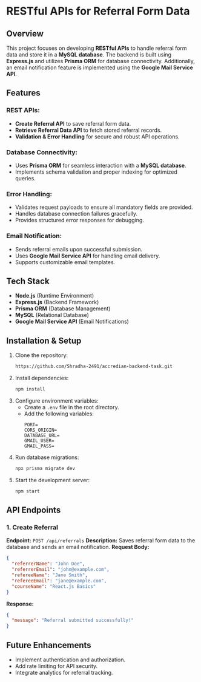 # RESTful APIs for Referral Form Data

## Overview
This project focuses on developing **RESTful APIs** to handle referral form data and store it in a **MySQL database**. The backend is built using **Express.js** and utilizes **Prisma ORM** for database connectivity. Additionally, an email notification feature is implemented using the **Google Mail Service API**.

## Features
### REST APIs:
- **Create Referral API** to save referral form data.
- **Retrieve Referral Data API** to fetch stored referral records.
- **Validation & Error Handling** for secure and robust API operations.

### Database Connectivity:
- Uses **Prisma ORM** for seamless interaction with a **MySQL database**.
- Implements schema validation and proper indexing for optimized queries.

### Error Handling:
- Validates request payloads to ensure all mandatory fields are provided.
- Handles database connection failures gracefully.
- Provides structured error responses for debugging.

### Email Notification:
- Sends referral emails upon successful submission.
- Uses **Google Mail Service API** for handling email delivery.
- Supports customizable email templates.

## Tech Stack
- **Node.js** (Runtime Environment)
- **Express.js** (Backend Framework)
- **Prisma ORM** (Database Management)
- **MySQL** (Relational Database)
- **Google Mail Service API** (Email Notifications)

## Installation & Setup
1. Clone the repository:
   ```sh
   https://github.com/Shradha-2491/accredian-backend-task.git
   ```
2. Install dependencies:
   ```sh
   npm install
   ```
3. Configure environment variables:
   - Create a `.env` file in the root directory.
   - Add the following variables:
     ```env
     PORT=
     CORS_ORIGIN=
     DATABASE_URL=
     GMAIL_USER=
     GMAIL_PASS=
     ```
5. Run database migrations:
   ```sh
   npx prisma migrate dev
   ```
6. Start the development server:
   ```sh
   npm start
   ```

## API Endpoints
### 1. Create Referral
**Endpoint:** `POST /api/referrals`
**Description:** Saves referral form data to the database and sends an email notification.
**Request Body:**
```json
{
  "referrerName": "John Doe",
  "referrerEmail": "john@example.com",
  "refereeName": "Jane Smith",
  "refereeEmail": "jane@example.com",
  "courseName": "React.js Basics"
}
```
**Response:**
```json
{
  "message": "Referral submitted successfully!"
}
```

## Future Enhancements
- Implement authentication and authorization.
- Add rate limiting for API security.
- Integrate analytics for referral tracking.